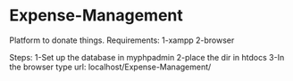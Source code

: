 # Expense-Management
Platform to donate things. 
Requirements: 1-xampp 2-browser

Steps: 
1-Set up the database in myphpadmin 
2-place the dir in htdocs 
3-In the browser type url: localhost/Expense-Management/
